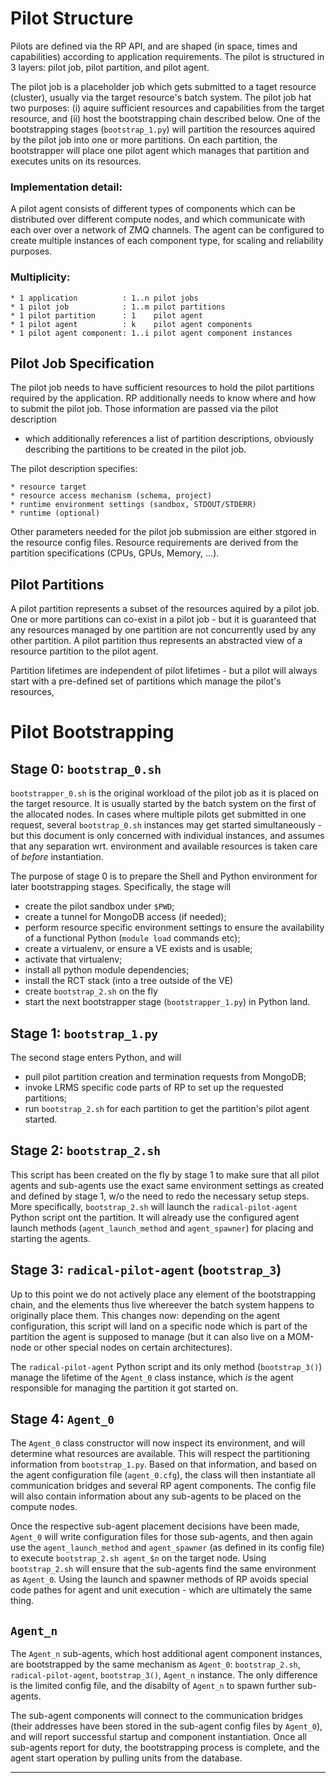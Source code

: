 
# Pilot Structure

Pilots are defined via the RP API, and are shaped (in space, times and
capabilities) according to application requirements.  The pilot is structured in
3 layers: pilot job, pilot partition, and pilot agent.

The pilot job is a placeholder job which gets submitted to a taget resource
(cluster), usually via the target resource's batch system.  The pilot job hat
two purposes: (i) aquire sufficient resources and capabilities from the target
resource, and (ii) host the bootstrapping chain described below.  One of the
bootstrapping stages (`bootstrap_1.py`) will partition the resources aquired by
the pilot job into one or more partitions.  On each partition, the bootstrapper
will place one pilot agent which manages that partition and executes units on
its resources.

### Implementation detail:

A pilot agent consists of different types of components which can be distributed
over different compute nodes, and which communicate with each over over
a network of ZMQ channels.  The agent can be configured to create multiple
instances of each component type, for scaling and reliability purposes.


### Multiplicity:

    * 1 application          : 1..n pilot jobs
    * 1 pilot job            : 1..m pilot partitions
    * 1 pilot partition      : 1    pilot agent
    * 1 pilot agent          : k    pilot agent components
    * 1 pilot agent component: 1..i pilot agent component instances


## Pilot Job Specification

The pilot job needs to have sufficient resources to hold the pilot partitions
required by the application.  RP additionally needs to know where and how to
submit the pilot job.  Those information are passed via the pilot description
- which additionally references a list of partition descriptions, obviously
describing the partitions to be created in the pilot job.

The pilot description specifies:

    * resource target
    * resource access mechanism (schema, project)
    * runtime environment settings (sandbox, STDOUT/STDERR)
    * runtime (optional)

Other parameters needed for the pilot job submission are either stgored in the
resource config files.  Resource requirements are derived from the partition
specifications (CPUs, GPUs, Memory, ...).


## Pilot Partitions

A pilot partition represents a subset of the resources aquired by a pilot job.
One or more partitions can co-exist in a pilot job - but it is guaranteed that
any resources managed by one partition are not concurrently used by any other
partition.  A pilot partition thus represents an abstracted view of a resource
partition to the pilot agent.

Partition lifetimes are independent of pilot lifetimes - but a pilot will
always start with a pre-defined set of partitions which manage the pilot's
resources,



# Pilot Bootstrapping

## Stage 0: `bootstrap_0.sh`

`bootstrapper_0.sh` is the original workload of the pilot job as it is placed on
the target resource.  It is usually started by the batch system on the first of
the allocated nodes.  In cases where multiple pilots get submitted in one
request, several `bootstrap_0.sh` instances may get started simultaneously - but
this document is only concerned with individual instances, and assumes that any
separation wrt. environment and available resources is taken care of *before*
instantiation.

The purpose of stage 0 is to prepare the Shell and Python environment for later
bootstrapping stages.  Specifically, the stage will 

  - create the pilot sandbox under `$PWD`;
  - create a tunnel for MongoDB access (if needed);
  - perform resource specific environment settings to ensure the availability
    of a functional Python (`module load` commands etc);
  - create a virtualenv, or ensure a VE exists and is usable;
  - activate that virtualenv;
  - install all python module dependencies;
  - install the RCT stack (into a tree outside of the VE)
  - create `bootstrap_2.sh` on the fly
  - start the next bootstrapper stage (`bootstrapper_1.py`) in Python land.


## Stage 1: `bootstrap_1.py`

The second stage enters Python, and will 
  
  - pull pilot partition creation and termination requests from MongoDB;
  - invoke LRMS specific code parts of RP to set up the requested partitions;
  - run `bootstrap_2.sh` for each partition to get the partition's pilot agent
    started.


## Stage 2: `bootstrap_2.sh`

This script has been created on the fly by stage 1 to make sure that all pilot
agents and sub-agents use the exact same environment settings as created and
defined by stage 1, w/o the need to redo the necessary setup steps.  More
specifically, `bootstrap_2.sh` will launch the `radical-pilot-agent` Python
script ont the partition.  It will already use the configured agent launch
methods (`agent_launch_method` and `agent_spawner`) for placing and starting the
agents.


## Stage 3: `radical-pilot-agent` (`bootstrap_3`)

Up to this point we do not actively place any element of the bootstrapping
chain, and the elements thus live whereever the batch system happens to
originally place them.  This changes now: depending on the agent configuration,
this script will land on a specific node which is part of the partition the
agent is supposed to manage (but it can also live on a MOM-node or other special
nodes on certain architectures).

The `radical-pilot-agent` Python script and its only method (`bootstrap_3()`)
manage the lifetime of the `Agent_0` class instance, which *is* the agent
responsible for managing the partition it got started on.


## Stage 4: `Agent_0`

The `Agent_0` class constructor will now inspect its environment, and will
determine what resources are available.  This will respect the partitioning
information from `bootstrap_1.py`.  Based on that information, and based on the
agent configuration file (`agent_0.cfg`), the class will then instantiate all
communication bridges and several RP agent components.  The config file will
also contain information about any sub-agents to be placed on the compute nodes.

Once the  respective sub-agent placement decisions have been made, `Agent_0`
will write configuration files for those sub-agents, and then again use the
`agent_launch_method` and `agent_spawner` (as defined in its config file) to
execute `bootstrap_2.sh agent_$n` on the target node.  Using `bootstrap_2.sh`
will ensure that the sub-agents find the same environment as `Agent_0`.  Using
the launch and spawner methods of RP avoids special code pathes for agent and
unit execution - which are ultimately the same thing.


## `Agent_n`

The `Agent_n` sub-agents, which host additional agent component instances, are
bootstrapped by the same mechanism as `Agent_0`: `bootstrap_2.sh`,
`radical-pilot-agent`, `bootstrap_3()`, `Agent_n` instance.  The only difference
is the limited config file, and the disabilty of `Agent_n` to spawn further
sub-agents.

The sub-agent components will connect to the communication bridges (their
addresses have been stored in the sub-agent config files by `Agent_0`), and will
report successful startup and component instantiation.  Once all sub-agents
report for duty, the bootstrapping process is complete, and the agent start
operation by pulling units from the database.

---

